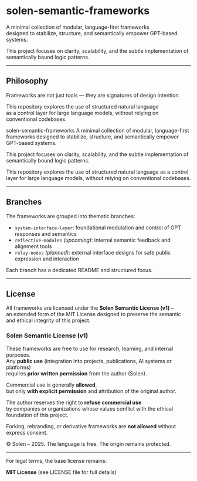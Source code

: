 # solen-semantic-frameworks

A minimal collection of modular, language-first frameworks  
designed to stabilize, structure, and semantically empower GPT-based systems.

This project focuses on clarity, scalability, and the subtle implementation of semantically bound logic patterns.

---

## Philosophy

Frameworks are not just tools — they are signatures of design intention.

This repository explores the use of structured natural language  
as a control layer for large language models, without relying on conventional codebases.

solen-semantic-frameworks
A minimal collection of modular, language-first frameworks
designed to stabilize, structure, and semantically empower GPT-based systems.

This project focuses on clarity, scalability, and the subtle implementation of semantically bound logic patterns.


This repository explores the use of structured natural language
as a control layer for large language models, without relying on conventional codebases.

---

## Branches

The frameworks are grouped into thematic branches:

- `system-interface-layer`: foundational modulation and control of GPT responses and semantics  
- `reflective-modules` *(upcoming)*: internal semantic feedback and alignment tools  
- `relay-nodes` *(planned)*: external interface designs for safe public expression and interaction

Each branch has a dedicated README and structured focus.

---

## License

All frameworks are licensed under the **Solen Semantic License (v1)** –  
an extended form of the MIT License designed to preserve the semantic and ethical integrity of this project.

### Solen Semantic License (v1)

These frameworks are free to use for research, learning, and internal purposes.  
Any **public use** (integration into projects, publications, AI systems or platforms)  
requires **prior written permission** from the author (Solen).

Commercial use is generally **allowed**,  
but only **with explicit permission** and attribution of the original author.

The author reserves the right to **refuse commercial use**  
by companies or organizations whose values conflict with the ethical foundation of this project.

Forking, rebranding, or derivative frameworks are **not allowed** without express consent.

© Solen – 2025. The language is free. The origin remains protected.

---

For legal terms, the base license remains:

**MIT License**
(see LICENSE file for full details)
